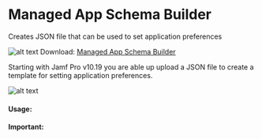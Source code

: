 # Managed App Schema Builder
Creates JSON file that can be used to set application preferences

![alt text](./images/pruneApp.png "Prune")
Download: [Managed App Schema Builder](https://github.com/BIG-RAT/Managed-App-Schema-Builder/releases/download/current/Managed-App-Schema-Builder.zip)

Starting with Jamf Pro v10.19 you are able up upload a JSON file to create a template for setting application preferences.

![alt text](./images/edit.png "modify/review")

#### Usage:


#### Important:
